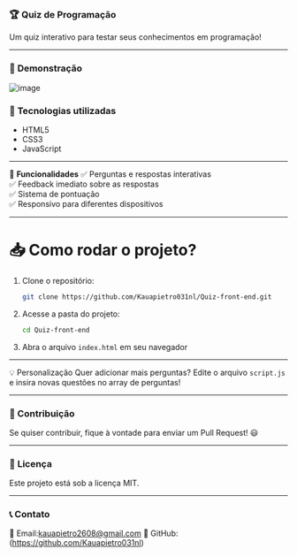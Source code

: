 
### 🏆 **Quiz de Programação**  
Um quiz interativo para testar seus conhecimentos em programação!  

---

### 📸 **Demonstração**
![image](https://github.com/user-attachments/assets/df518bd8-a268-4aa2-8f90-7144ca133eb6)


### 🚀 **Tecnologias utilizadas**
- HTML5  
- CSS3  
- JavaScript  

---

🎯 **Funcionalidades** 
✅ Perguntas e respostas interativas  
✅ Feedback imediato sobre as respostas  
✅ Sistema de pontuação  
✅ Responsivo para diferentes dispositivos  

---

# 📥 Como rodar o projeto?  
1. Clone o repositório:  
   ```sh
   git clone https://github.com/Kauapietro031nl/Quiz-front-end.git
   ```
2. Acesse a pasta do projeto:  
   ```sh
   cd Quiz-front-end
   ```
3. Abra o arquivo `index.html` em seu navegador  

---
💡 Personalização 
Quer adicionar mais perguntas? Edite o arquivo `script.js` e insira novas questões no array de perguntas!  

---

### 🤝 Contribuição
Se quiser contribuir, fique à vontade para enviar um Pull Request! 😃  

---

### 📄 **Licença**  
Este projeto está sob a licença MIT.  

---

### 📞 **Contato**  
📧 Email:kauapietro2608@gmail.com
🔗 GitHub:(https://github.com/Kauapietro031nl)  

